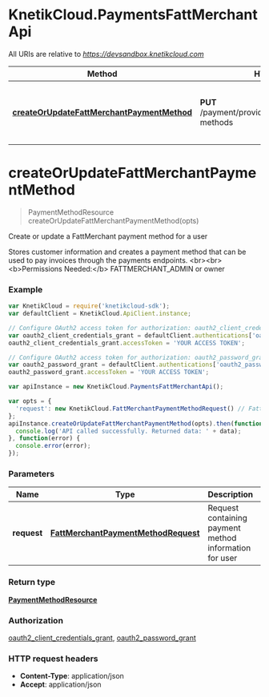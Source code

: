 # KnetikCloud.PaymentsFattMerchantApi

All URIs are relative to *https://devsandbox.knetikcloud.com*

Method | HTTP request | Description
------------- | ------------- | -------------
[**createOrUpdateFattMerchantPaymentMethod**](PaymentsFattMerchantApi.md#createOrUpdateFattMerchantPaymentMethod) | **PUT** /payment/provider/fattmerchant/payment-methods | Create or update a FattMerchant payment method for a user


<a name="createOrUpdateFattMerchantPaymentMethod"></a>
# **createOrUpdateFattMerchantPaymentMethod**
> PaymentMethodResource createOrUpdateFattMerchantPaymentMethod(opts)

Create or update a FattMerchant payment method for a user

Stores customer information and creates a payment method that can be used to pay invoices through the payments endpoints. &lt;br&gt;&lt;br&gt;&lt;b&gt;Permissions Needed:&lt;/b&gt; FATTMERCHANT_ADMIN or owner

### Example
```javascript
var KnetikCloud = require('knetikcloud-sdk');
var defaultClient = KnetikCloud.ApiClient.instance;

// Configure OAuth2 access token for authorization: oauth2_client_credentials_grant
var oauth2_client_credentials_grant = defaultClient.authentications['oauth2_client_credentials_grant'];
oauth2_client_credentials_grant.accessToken = 'YOUR ACCESS TOKEN';

// Configure OAuth2 access token for authorization: oauth2_password_grant
var oauth2_password_grant = defaultClient.authentications['oauth2_password_grant'];
oauth2_password_grant.accessToken = 'YOUR ACCESS TOKEN';

var apiInstance = new KnetikCloud.PaymentsFattMerchantApi();

var opts = { 
  'request': new KnetikCloud.FattMerchantPaymentMethodRequest() // FattMerchantPaymentMethodRequest | Request containing payment method information for user
};
apiInstance.createOrUpdateFattMerchantPaymentMethod(opts).then(function(data) {
  console.log('API called successfully. Returned data: ' + data);
}, function(error) {
  console.error(error);
});

```

### Parameters

Name | Type | Description  | Notes
------------- | ------------- | ------------- | -------------
 **request** | [**FattMerchantPaymentMethodRequest**](FattMerchantPaymentMethodRequest.md)| Request containing payment method information for user | [optional] 

### Return type

[**PaymentMethodResource**](PaymentMethodResource.md)

### Authorization

[oauth2_client_credentials_grant](../README.md#oauth2_client_credentials_grant), [oauth2_password_grant](../README.md#oauth2_password_grant)

### HTTP request headers

 - **Content-Type**: application/json
 - **Accept**: application/json

